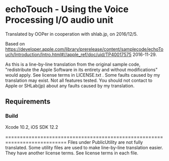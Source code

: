 # echoTouch - Using the Voice Processing I/O audio unit

Translated by OOPer in cooperation with shlab.jp, on 2016/12/5.

Based on
<https://developer.apple.com/library/prerelease/content/samplecode/echoTouch/Introduction/Intro.html#//apple_ref/doc/uid/TP40017575>
2016-11-29.

As this is a line-by-line translation from the original sample code, "redistribute the Apple Software in its entirety and without modifications" would apply. See license terms in LICENSE.txt .
Some faults caused by my translation may exist. Not all features tested.
You should not contact to Apple or SHLab(jp) about any faults caused by my translation.

## Requirements

### Build

Xcode 10.2, iOS SDK 12.2

===========================================================================
Files under PublicUtility are not fully translated.
Some utility files are used to make line-by-line translation easier. They have another license terms.
See license terms in each file.
